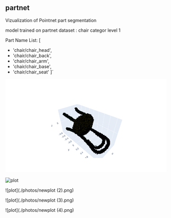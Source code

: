 ##  partnet
Vizualization of Pointnet part segmentation 

model trained on partnet dataset : chair categor level 1 

Part Name List:  [
- 'chair/chair_head', 
- 'chair/chair_back', 
- 'chair/chair_arm', 
- 'chair/chair_base',
- 'chair/chair_seat' ]´


![plot](./photos/newplot.png)

![plot](./photos/newplot(1).png)

![plot](./photos/newplot (2).png)

![plot](./photos/newplot (3).png)

![plot](./photos/newplot (4).png)

